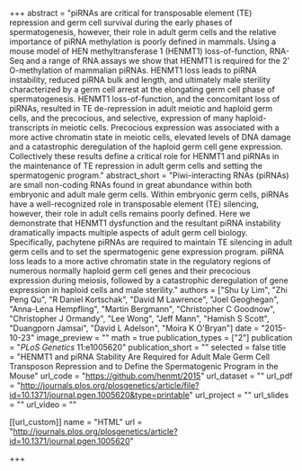 +++
abstract = "piRNAs are critical for transposable element (TE) repression and germ cell survival during the early phases of spermatogenesis, however, their role in adult germ cells and the relative importance of piRNA methylation is poorly defined in mammals. Using a mouse model of HEN methyltransferase 1 (HENMT1) loss-of-function, RNA-Seq and a range of RNA assays we show that HENMT1 is required for the 2’ O-methylation of mammalian piRNAs. HENMT1 loss leads to piRNA instability, reduced piRNA bulk and length, and ultimately male sterility characterized by a germ cell arrest at the elongating germ cell phase of spermatogenesis. HENMT1 loss-of-function, and the concomitant loss of piRNAs, resulted in TE de-repression in adult meiotic and haploid germ cells, and the precocious, and selective, expression of many haploid-transcripts in meiotic cells. Precocious expression was associated with a more active chromatin state in meiotic cells, elevated levels of DNA damage and a catastrophic deregulation of the haploid germ cell gene expression. Collectively these results define a critical role for HENMT1 and piRNAs in the maintenance of TE repression in adult germ cells and setting the spermatogenic program."
abstract_short = "Piwi-interacting RNAs (piRNAs) are small non-coding RNAs found in great abundance within both embryonic and adult male germ cells. Within embryonic germ cells, piRNAs have a well-recognized role in transposable element (TE) silencing, however, their role in adult cells remains poorly defined. Here we demonstrate that HENMT1 dysfunction and the resultant piRNA instability dramatically impacts multiple aspects of adult germ cell biology. Specifically, pachytene piRNAs are required to maintain TE silencing in adult germ cells and to set the spermatogenic gene expression program. piRNA loss leads to a more active chromatin state in the regulatory regions of numerous normally haploid germ cell genes and their precocious expression during meiosis, followed by a catastrophic deregulation of gene expression in haploid cells and male sterility."
authors = ["Shu Ly Lim", "Zhi Peng Qu", "R Daniel Kortschak", "David M Lawrence", "Joel Geoghegan", "Anna-Lena Hempfling", "Martin Bergmann", "Christopher C Goodnow", "Christopher J Ormandy", "Lee Wong", "Jeff Mann", "Hamish S Scott", "Duangporn Jamsai", "David L Adelson", "Moira K O'Bryan"]
date = "2015-10-23"
image_preview = ""
math = true
publication_types = ["2"]
publication = "*PLoS Genetics* 11:e1005620"
publication_short = ""
selected = false
title = "HENMT1 and piRNA Stability Are Required for Adult Male Germ Cell Transposon Repression and to Define the Spermatogenic Program in the Mouse"
url_code = "https://github.com/henmt/2015"
url_dataset = ""
url_pdf = "http://journals.plos.org/plosgenetics/article/file?id=10.1371/journal.pgen.1005620&type=printable"
url_project = ""
url_slides = ""
url_video = ""

[[url_custom]]
name = "HTML"
url = "http://journals.plos.org/plosgenetics/article?id=10.1371/journal.pgen.1005620"

+++

